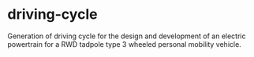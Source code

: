 # driving-cycle
Generation of driving cycle for the design and development of an electric powertrain for a RWD tadpole type 3 wheeled personal mobility vehicle.
